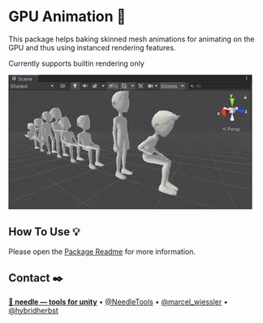 
# GPU Animation 🎠

This package helps baking skinned mesh animations for animating on the GPU and thus using instanced rendering features.

Currently supports builtin rendering only

![](package/Documentation~/header.gif)

## How To Use 💡
Please open the <a href="https://github.com/needle-tools/gpu-animation/tree/main/package/README.md">Package Readme</a> for more information.

## Contact ✒️
<b>[🌵 needle — tools for unity](https://needle.tools)</b> • 
[@NeedleTools](https://twitter.com/NeedleTools) • 
[@marcel_wiessler](https://twitter.com/marcel_wiessler) • 
[@hybridherbst](https://twitter.com/hybridherbst)
